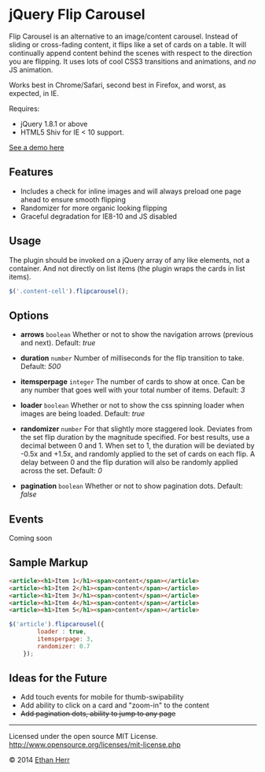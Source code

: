 jQuery Flip Carousel
====================

Flip Carousel is an alternative to an image/content carousel. Instead of sliding or cross-fading content, it flips like a set of cards on a table. It will continually append content behind the scenes with respect to the direction you are flipping. It uses lots of cool CSS3 transitions and animations, and *no* JS animation.

Works best in Chrome/Safari, second best in Firefox, and worst, as expected, in IE.

Requires:
- jQuery 1.8.1 or above
- HTML5 Shiv for IE < 10 support.

[See a demo here](http://herrmedia.com/projects/flip/)

Features
--------
- Includes a check for inline images and will always preload one page ahead to ensure smooth flipping
- Randomizer for more organic looking flipping
- Graceful degradation for IE8-10 and JS disabled


Usage
-----
The plugin should be invoked on a jQuery array of any like elements, not a container. And not directly on list items (the plugin wraps the cards in list items).

```javascript
$('.content-cell').flipcarousel();
```

Options
-------

- **arrows**  ```boolean```
Whether or not to show the navigation arrows (previous and next).
Default: *true*

- **duration** ```number```
Number of milliseconds for the flip transition to take. 
Default: *500*

- **itemsperpage**  ```integer```
The number of cards to show at once. Can be any number that goes well with your total number of items.
Default: *3*

- **loader** ```boolean```
Whether or not to show the css spinning loader when images are being loaded. 
Default: *true*

- **randomizer** ```number```
For that slightly more staggered look. Deviates from the set flip duration by the magnitude specified. For best results, use a decimal between 0 and 1. When set to 1, the duration will be deviated by -0.5x and +1.5x, and randomly applied to the set of cards on each flip. A delay between 0 and the flip duration will also be randomly applied across the set.
Default: *0*

- **pagination** ```boolean```
Whether or not to show pagination dots.
Default: *false*


Events
------
Coming soon


Sample Markup
-------------

```html
<article><h1>Item 1</h1><span>content</span></article>
<article><h1>Item 2</h1><span>content</span></article>
<article><h1>Item 3</h1><span>content</span></article>
<article><h1>Item 4</h1><span>content</span></article>
<article><h1>Item 5</h1><span>content</span></article>
```

```javascript
$('article').flipcarousel({
		loader : true,
		itemsperpage: 3,
		randomizer: 0.7
	});
```

Ideas for the Future
----------
- Add touch events for mobile for thumb-swipability
- Add ability to click on a card and "zoom-in" to the content
- ~~Add pagination dots, ability to jump to any page~~



- - -
Licensed under the open source MIT License.
http://www.opensource.org/licenses/mit-license.php

&copy; 2014 [Ethan Herr](http://www.herrmedia.com)
